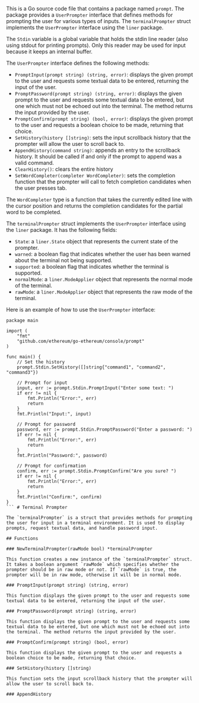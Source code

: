 This is a Go source code file that contains a package named `prompt`. The package provides a `UserPrompter` interface that defines methods for prompting the user for various types of inputs. The `terminalPrompter` struct implements the `UserPrompter` interface using the `liner` package. 

The `Stdin` variable is a global variable that holds the stdin line reader (also using stdout for printing prompts). Only this reader may be used for input because it keeps an internal buffer.

The `UserPrompter` interface defines the following methods:

- `PromptInput(prompt string) (string, error)`: displays the given prompt to the user and requests some textual data to be entered, returning the input of the user.
- `PromptPassword(prompt string) (string, error)`: displays the given prompt to the user and requests some textual data to be entered, but one which must not be echoed out into the terminal. The method returns the input provided by the user.
- `PromptConfirm(prompt string) (bool, error)`: displays the given prompt to the user and requests a boolean choice to be made, returning that choice.
- `SetHistory(history []string)`: sets the input scrollback history that the prompter will allow the user to scroll back to.
- `AppendHistory(command string)`: appends an entry to the scrollback history. It should be called if and only if the prompt to append was a valid command.
- `ClearHistory()`: clears the entire history
- `SetWordCompleter(completer WordCompleter)`: sets the completion function that the prompter will call to fetch completion candidates when the user presses tab.

The `WordCompleter` type is a function that takes the currently edited line with the cursor position and returns the completion candidates for the partial word to be completed.

The `terminalPrompter` struct implements the `UserPrompter` interface using the `liner` package. It has the following fields:

- `State`: a `liner.State` object that represents the current state of the prompter.
- `warned`: a boolean flag that indicates whether the user has been warned about the terminal not being supported.
- `supported`: a boolean flag that indicates whether the terminal is supported.
- `normalMode`: a `liner.ModeApplier` object that represents the normal mode of the terminal.
- `rawMode`: a `liner.ModeApplier` object that represents the raw mode of the terminal.

Here is an example of how to use the `UserPrompter` interface:

```
package main

import (
	"fmt"
	"github.com/ethereum/go-ethereum/console/prompt"
)

func main() {
	// Set the history
	prompt.Stdin.SetHistory([]string{"command1", "command2", "command3"})

	// Prompt for input
	input, err := prompt.Stdin.PromptInput("Enter some text: ")
	if err != nil {
		fmt.Println("Error:", err)
		return
	}
	fmt.Println("Input:", input)

	// Prompt for password
	password, err := prompt.Stdin.PromptPassword("Enter a password: ")
	if err != nil {
		fmt.Println("Error:", err)
		return
	}
	fmt.Println("Password:", password)

	// Prompt for confirmation
	confirm, err := prompt.Stdin.PromptConfirm("Are you sure? ")
	if err != nil {
		fmt.Println("Error:", err)
		return
	}
	fmt.Println("Confirm:", confirm)
}
``` # Terminal Prompter

The `terminalPrompter` is a struct that provides methods for prompting the user for input in a terminal environment. It is used to display prompts, request textual data, and handle password input.

## Functions

### NewTerminalPrompter(rawMode bool) *terminalPrompter

This function creates a new instance of the `terminalPrompter` struct. It takes a boolean argument `rawMode` which specifies whether the prompter should be in raw mode or not. If `rawMode` is true, the prompter will be in raw mode, otherwise it will be in normal mode.

### PromptInput(prompt string) (string, error)

This function displays the given prompt to the user and requests some textual data to be entered, returning the input of the user.

### PromptPassword(prompt string) (string, error)

This function displays the given prompt to the user and requests some textual data to be entered, but one which must not be echoed out into the terminal. The method returns the input provided by the user.

### PromptConfirm(prompt string) (bool, error)

This function displays the given prompt to the user and requests a boolean choice to be made, returning that choice.

### SetHistory(history []string)

This function sets the input scrollback history that the prompter will allow the user to scroll back to.

### AppendHistory